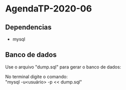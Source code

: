 # AgendaTP-2020-06
## Dependencias

*   mysql

## Banco de dados
Use o arquivo "dump.sql" para gerar o banco de dados:

No terminal digite o comando:  
"mysql -u<usuário> -p<senha> << dump.sql"
